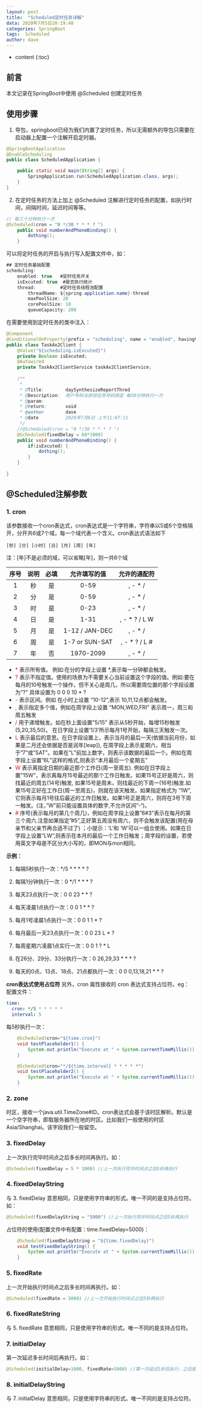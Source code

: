 ```yaml
---
layout: post
title:  "Scheduled定时任务详解"
data: 2020年7月5日20:19:48
categories: SpringBoot
tags:  Scheduled
author: dave
---
```


* content
{:toc}
## 前言
本文记录在SpringBoot中使用 @Scheduled 创建定时任务




## 使用步骤
1. 导包，springboot已经为我们内置了定时任务，所以无需额外的导包只需要在启动器上配置一个注解开启定时器。
```java
@SpringBootApplication
@EnableScheduling
public class ScheduledApplication {

	public static void main(String[] args) {
		SpringApplication.run(ScheduledApplication.class, args);
	}
}
```
2. 在定时任务的方法上加上 @Scheduled 注解进行定时任务的配置，如执行时间，间隔时间，延迟时间等等。
```java
// 每三十分钟执行一次
@Scheduled(cron = "0 */30 * * * ? ")
	public void numberAndPhoneBinding() {
		dothing();
	}
```
可以将定时任务的开启与执行写入配置文件中，如：
```java
## 定时任务基础配置
scheduling:
    enabled: true   #定时任务开关
    isExcuted: true  #是否执行统计
    thread:         #定时任务线程池配置
        threadName: ${spring.application.name}-thread
        maxPoolSize: 20
        corePoolSize: 10
        queueCapacity: 200
```
在需要使用到定时任务的类中注入：

```java
@Component
@ConditionalOnProperty(prefix = "scheduling", name = "enabled", havingValue = "true")
public class TaskAx2Client {
	@Value("${scheduling.isExcuted}")
	private Boolean isExcuted;
	@Autowired
	private TaskAx2ClientService taskAx2ClientService;
	
	/**
	 * 
	 * @Title:        daySynthesizeReportThred 
	 * @Description:  用户号码与排班任务号码绑定 每30分钟执行一次 
	 * @param:            
	 * @return:       void    
	 * @author        dave
	 * @date          2020年7月6日 上午11:07:11
	 */
	//@Scheduled(cron = "0 */30 * * * ? ")
	@Scheduled(fixedDelay = 60*1000)
	public void numberAndPhoneBinding() {
		if(isExcuted) {
			dothing();
		}
	}
	
}
```
## @Scheduled注解参数
### 1. cron
该参数接收一个cron表达式，cron表达式是一个字符串，字符串以5或6个空格隔开，分开共6或7个域，每一个域代表一个含义。cron表达式语法如下
```
[秒] [分] [小时] [日] [月] [周] [年]
```
注：[年]不是必须的域，可以省略[年]，则一共6个域

| 序号 | 说明 | 必填 | 允许填写的值 | 允许的通配符 |
| :---:  |  :---:  |  :---:  |  :---:  |  :---:  |
|1|秒|是|0-59|, - * /|
|2|分|是	|0-59|, - * /|
|3|	时|	是|	0-23|	, - * /|
|4|	日|	是|	1-31|	, - * ? / L W|
|5|	月|	是|	1-12 / JAN-DEC|	, - * /|
|6|	周|	是|	1-7 or SUN-SAT|	, - * ? / L #|
|7|	年|	否|	1970-2099|	, - * /|


- <font color='red'> \* </font> 表示所有值。 例如:在分的字段上设置 *,表示每一分钟都会触发。
- <font color='red'> ? </font> 表示不指定值。使用的场景为不需要关心当前设置这个字段的值。例如:要在每月的10号触发一个操作，但不关心是周几，所以需要周位置的那个字段设置为”?” 具体设置为 0 0 0 10 * ?
- <font color='red'> \- </font> 表示区间。例如 在小时上设置 “10-12”,表示 10,11,12点都会触发。
- <font color='red'> , </font> 表示指定多个值，例如在周字段上设置 “MON,WED,FRI” 表示周一，周三和周五触发
- <font color='red'> / </font> 用于递增触发。如在秒上面设置”5/15” 表示从5秒开始，每增15秒触发(5,20,35,50)。 在日字段上设置’1/3’所示每月1号开始，每隔三天触发一次。
- <font color='red'> L </font> 表示最后的意思。在日字段设置上，表示当月的最后一天(依据当前月份，如果是二月还会依据是否是润年[leap]), 在周字段上表示星期六，相当于”7”或”SAT”。如果在”L”前加上数字，则表示该数据的最后一个。例如在周字段上设置”6L”这样的格式,则表示“本月最后一个星期五”
- <font color='red'> W </font> 表示离指定日期的最近那个工作日(周一至周五). 例如在日字段上置”15W”，表示离每月15号最近的那个工作日触发。如果15号正好是周六，则找最近的周五(14号)触发, 如果15号是周未，则找最近的下周一(16号)触发.如果15号正好在工作日(周一至周五)，则就在该天触发。如果指定格式为 “1W”,它则表示每月1号往后最近的工作日触发。如果1号正是周六，则将在3号下周一触发。(注，”W”前只能设置具体的数字,不允许区间”-“)。
- <font color='red'> \# </font> 序号(表示每月的第几个周几)，例如在周字段上设置”6#3”表示在每月的第三个周六.注意如果指定”#5”,正好第五周没有周六，则不会触发该配置(用在母亲节和父亲节再合适不过了) ；小提示：’L’和 ‘W’可以一组合使用。如果在日字段上设置”LW”,则表示在本月的最后一个工作日触发；周字段的设置，若使用英文字母是不区分大小写的，即MON与mon相同。

**示例：**
1. 每隔5秒执行一次：*/5 * * * * ?

2. 每隔1分钟执行一次：0 */1 * * * ?

3. 每天23点执行一次：0 0 23 * * ?

4. 每天凌晨1点执行一次：0 0 1 * * ?

5. 每月1号凌晨1点执行一次：0 0 1 1 * ?

6. 每月最后一天23点执行一次：0 0 23 L * ?

7. 每周星期六凌晨1点实行一次：0 0 1 ? * L

8. 在26分、29分、33分执行一次：0 26,29,33 * * * ?

9. 每天的0点、13点、18点、21点都执行一次：0 0 0,13,18,21 * * ?

**cron表达式使用占位符**
另外，cron 属性接收的 cron 表达式支持占位符。eg：
配置文件：
```yml
time:
  cron: */5 * * * * *
  interval: 5
```
每5秒执行一次：
```java
    @Scheduled(cron="${time.cron}")
    void testPlaceholder1() {
        System.out.println("Execute at " + System.currentTimeMillis());
    }

    @Scheduled(cron="*/${time.interval} * * * * *")
    void testPlaceholder2() {
        System.out.println("Execute at " + System.currentTimeMillis());
    }
```
### 2. zone
时区，接收一个java.util.TimeZone#ID。cron表达式会基于该时区解析。默认是一个空字符串，即取服务器所在地的时区。比如我们一般使用的时区Asia/Shanghai。该字段我们一般留空。

### 3. fixedDelay
上一次执行完毕时间点之后多长时间再执行。如：
```java
@Scheduled(fixedDelay = 5 * 1000) //上一次执行完毕时间点之后5秒再执行
```
### 4. fixedDelayString
与 3. fixedDelay 意思相同，只是使用字符串的形式。唯一不同的是支持占位符。如：
```java
@Scheduled(fixedDelayString = "5000") //上一次执行完毕时间点之后5秒再执行
```
占位符的使用(配置文件中有配置：time.fixedDelay=5000)：
```java
    @Scheduled(fixedDelayString = "${time.fixedDelay}")
    void testFixedDelayString() {
        System.out.println("Execute at " + System.currentTimeMillis());
    }
```
### 5. fixedRate
上一次开始执行时间点之后多长时间再执行。如：
```java
@Scheduled(fixedRate = 5000) //上一次开始执行时间点之后5秒再执行
```
### 6. fixedRateString
与 5. fixedRate 意思相同，只是使用字符串的形式。唯一不同的是支持占位符。
### 7. initialDelay
第一次延迟多长时间后再执行。如：
```java
@Scheduled(initialDelay=1000, fixedRate=5000) //第一次延迟1秒后执行，之后按fixedRate的规则每5秒执行一次
```
### 8. initialDelayString
与 7. initialDelay 意思相同，只是使用字符串的形式。唯一不同的是支持占位符。